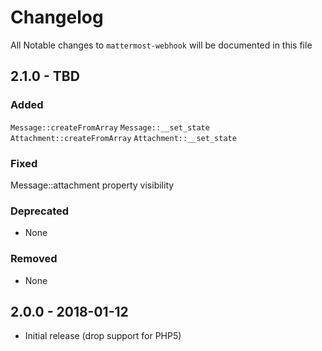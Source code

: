 # Changelog

All Notable changes to `mattermost-webhook` will be documented in this file

## 2.1.0 - TBD

### Added

`Message::createFromArray`
`Message::__set_state`
`Attachment::createFromArray`
`Attachment::__set_state`

### Fixed

Message::attachment property visibility

### Deprecated

- None

### Removed

- None

## 2.0.0 - 2018-01-12

- Initial release (drop support for PHP5)